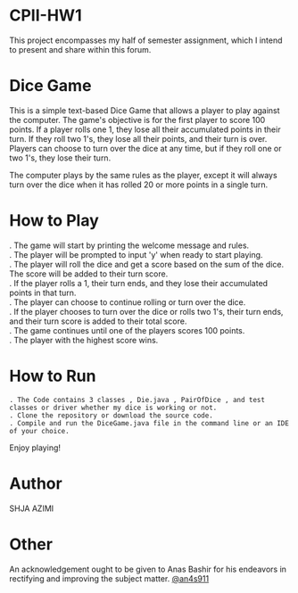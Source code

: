 # CPII-HW1
This project encompasses my half of semester assignment, which I intend to present and share within this forum.
# Dice Game

This is a simple text-based Dice Game that allows a player to play against the computer. The game's objective is for the first player to score 100 points. If a player rolls one 1, they lose all their accumulated points in their turn. If they roll two 1's, they lose all their points, and their turn is over. Players can choose to turn over the dice at any time, but if they roll one or two 1's, they lose their turn.

The computer plays by the same rules as the player, except it will always turn over the dice when it has rolled 20 or more points in a single turn.

# How to Play


  . The game will start by printing the welcome message and rules.
  <br>
  . The player will be prompted to input 'y' when ready to start playing.
  <br>
  . The player will roll the dice and get a score based on the sum of the dice. The score will be added to their turn score.
  <br>
  . If the player rolls a 1, their turn ends, and they lose their accumulated points in that turn.
  <br>
  . The player can choose to continue rolling or turn over the dice.
  <br>
  . If the player chooses to turn over the dice or rolls two 1's, their turn ends, and their turn score is added to their total score.
  <br>
  . The game continues until one of the players scores 100 points.
  <br>
  . The player with the highest score wins.
  <br>

# How to Run

    . The Code contains 3 classes , Die.java , PairOfDice , and test classes or driver whether my dice is working or not.
    . Clone the repository or download the source code.
    . Compile and run the DiceGame.java file in the command line or an IDE of your choice.


Enjoy playing!

# Author 
SHJA AZIMI


# Other
An acknowledgement ought to be given to Anas Bashir for his endeavors in rectifying and improving the subject matter. 
[@an4s911](https://github.com/an4s911)
